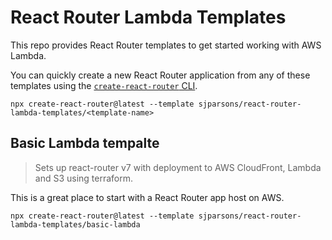 # React Router Lambda Templates

This repo provides React Router templates to get started working with AWS Lambda.

You can quickly create a new React Router application from any of these templates using the [`create-react-router` CLI](https://www.npmjs.com/package/create-react-router).

```
npx create-react-router@latest --template sjparsons/react-router-lambda-templates/<template-name>
```

## Basic Lambda tempalte

> Sets up react-router v7 with deployment to AWS CloudFront, Lambda and S3 using terraform.

This is a great place to start with a React Router app host on AWS.

```
npx create-react-router@latest --template sjparsons/react-router-lambda-templates/basic-lambda
```
